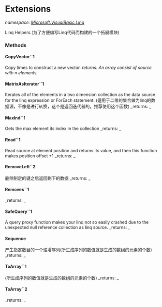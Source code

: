 ﻿
# Extensions
_namespace: [Microsoft.VisualBasic.Linq](N-Microsoft.VisualBasic.Linq.md)_

Linq Helpers.(为了方便编写Linq代码而构建的一个拓展模块)

### Methods

#### CopyVector``1
Copy times to construct a new vector.
_returns: An array consist of source with n elements._
#### MatrixAsIterator``1
Iterates all of the elements in a two dimension collection as the data source for the linq expression or ForEach statement.
 (适用于二维的集合做为linq的数据源，不像是进行转换，这个是返回迭代器的，推荐使用这个函数)
_returns: _
#### MaxInd``1
Gets the max element its index in the collection
_returns: _
#### Read``1
Read source at element position and returns its value, 
 and then this function makes position offset +1
_returns: _
#### RemoveLeft``2
删除制定的键之后返回剩下的数据
_returns: _
#### Removes``1

_returns: _
#### SafeQuery``1
A query proxy function makes your linq not so easily crashed due to the unexpected null reference collection as linq source.
_returns: _
#### Sequence
产生指定数目的一个递增序列(所生成序列的数值就是生成的数组的元素的个数)
_returns: _
#### ToArray``1
(所生成序列的数值就是生成的数组的元素的个数)
_returns: _
#### ToArray``2

_returns: _



